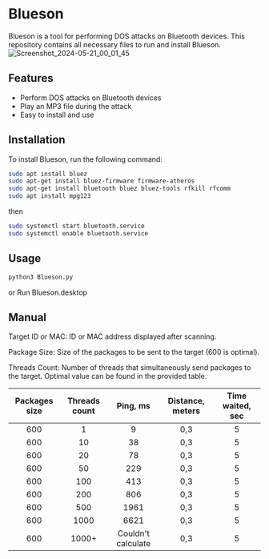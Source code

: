 # Blueson

Blueson is a tool for performing DOS attacks on Bluetooth devices. This repository contains all necessary files to run and install Blueson.
![Screenshot_2024-05-21_00_01_45](https://github.com/itsmadson/Blueson/assets/67187216/431d9bf8-97c7-4cdc-9ca2-1a1f418bbe89)

## Features
- Perform DOS attacks on Bluetooth devices
- Play an MP3 file during the attack
- Easy to install and use

## Installation
To install Blueson, run the following command:
```sh
sudo apt install bluez
sudo apt-get install bluez-firmware firmware-atheros
sudo apt-get install bluetooth bluez bluez-tools rfkill rfcomm
sudo apt install mpg123
```
then
```sh
sudo systemctl start bluetooth.service
sudo systemctl enable bluetooth.service
```
## Usage
```sh
python3 Blueson.py
```
or Run Blueson.desktop 

## Manual

Target ID or MAC: ID or MAC address displayed after scanning.

Package Size: Size of the packages to be sent to the target (600 is optimal).

Threads Count: Number of threads that simultaneously send packages to the target. Optimal value can be found in the provided table.

|  Packages size | Threads count| Ping, ms  | Distance, meters | Time waited, sec  
|:--------------:|:-----: |:------------:|:--------------------:|:----------------:
|  600           | 1       | 9           |0,3                   |           5      
|  600           | 10      | 38          |0,3                   |           5      
|  600           | 20      | 78          |0,3                   |           5      
|  600           | 50      | 229         |0,3                   |           5      
|  600           | 100     | 413         |0,3                   |           5      
|  600           | 200     | 806         |0,3                   |           5      
|  600           | 500     | 1961        |0,3                   |           5      
|  600           | 1000    | 6621        |0,3                   |           5      
|  600           | 1000+   | Couldn't calculate  |0,3           |           5      
